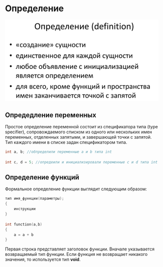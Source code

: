 # Определение

![](assets/definition.png)

## Опредедление переменных
Простое определение переменной состоит из спецификатора типа
(type specifier), сопровождаемого списком из одного или нескольких имен
переменных, отделенных запятыми, и завершающей точки с запятой. Тип
каждого имени в списке задан спецификатором типа. 

```cpp
int a, b; //обпределили переменные a и b типа int

int c, d = 5; //опредеили и инициализировали переменные c и d типа int значением 5
```

## Определение функций

Формальное определение функции выглядит следующим образом:

```cpp
тип имя_функции(параметры);
{
    инструкции
}

int function(a,b)
{
    a = a + b
}
```
Первая строка представляет заголовок функции. Вначале указывается возвращаемый тип функции. Если функция не возвращает никакого значения, то используется тип **void**.